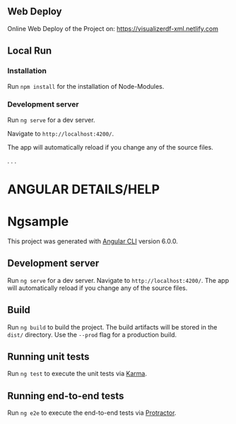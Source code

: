 ## Web Deploy 

Online Web Deploy of the Project on: https://visualizerdf-xml.netlify.com


## Local Run 

### Installation

Run `npm install` for the installation of Node-Modules.


### Development server

Run `ng serve` for a dev server. 

Navigate to `http://localhost:4200/`. 

The app will automatically reload if you change any of the source files.

.
.
.

# ANGULAR DETAILS/HELP
# Ngsample

This project was generated with [Angular CLI](https://github.com/angular/angular-cli) version 6.0.0.

## Development server

Run `ng serve` for a dev server. Navigate to `http://localhost:4200/`. The app will automatically reload if you change any of the source files.

## Build

Run `ng build` to build the project. The build artifacts will be stored in the `dist/` directory. Use the `--prod` flag for a production build.

## Running unit tests

Run `ng test` to execute the unit tests via [Karma](https://karma-runner.github.io).

## Running end-to-end tests

Run `ng e2e` to execute the end-to-end tests via [Protractor](http://www.protractortest.org/).


